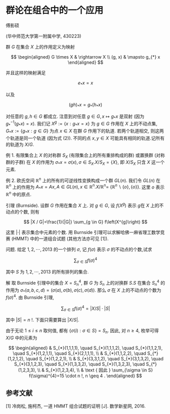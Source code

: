 # 群论在组合中的一个应用 

傅影硕

(华中师范大学第一附属中学, 430223)

群 $G$ 在集合 $X$ 上的作用定义为映射

$$
\begin{aligned}
G \times X & \rightarrow X \\
(g, x) & \mapsto g_{*} x
\end{aligned}
$$

并且这样的映射满足

$$
e_{*} x=x
$$

以及

$$
(g h)_{*} x=g_{*}\left(h_{*} x\right)
$$

对任意的 $g, h \in G$ 都成立. 注意到对任意 $g \in G, x \mapsto g_{*} x$ 是双射 (因为 $\left.g_{*}^{-1}\left(g_{*} x\right)=x\right)$. 我们记 $X^{g}:=\left\{x: g_{*} x=x\right\}$ 为 $g \in G$ 作用在 $X$ 上的不动点集, $G_{*} x:=\left\{g_{*} x: g \in G\right\}$ 为点 $x \in X$ 在群 $G$ 作用下的轨道. 若两个轨道相交, 则这两个轨道是同一个轨道 (因为式 (2)). 不同的点 $x, y \in X$ 可能具有相同的轨道.记所有的轨道为 $X / G$.

例 1. 有限集合上 $X$ 的对称群 $S_{X}$ (有限集合上的所有重排构成的群) 或置换群 (对称群的子群) 在 $X$ 的作用为 $\sigma_{*} x=\sigma(x), \sigma \in S_{X} . X / S_{X}=\{X\}$, 即 $X / S_{X}$ 只含 $X$ 这一个元素.

例 2. 欧氏空间 $\mathbb{R}^{n}$ 上的所有的可逆线性变换构成一个群 $G L(n)$. 我们令 $G L(n)$ 在 $\mathbb{R}^{n}$ 上的作用为 $A_{*} x=A x, A \in G L(n), x \in \mathbb{R}^{n} . X / \mathbb{R}^{n}=$ $\left\{\mathbb{R}^{n} \backslash\{o\},\{o\}\right\}$. 这里 $o$ 表示 $\mathbb{R}^{n}$ 中的原点.

引理 (Burnside). 设群 $G$ 作用在集合 $X$ 上. 对 $g \in G$, 设 $f\left(X^{g}\right)$ 表示 $g$在 $X$ 上的不动点的个数, 则有

$$
|X / G|=\frac{1}{|G|} \sum_{g \in G} f\left(X^{g}\right)
$$

这里 $|\cdot|$ 表示集合中元素的个数.
用 Burnside 引理可以求解哈佛一麻省理工数学竞赛 (HMMT) 中的一道组合试题 (其他方法亦可见 [1]).

问题. 给定 $1,2, \cdots, 2013$ 的一个排列 $\sigma$, 记 $f(\sigma)$ 表示 $\sigma$ 的不动点的个数,试求

$$
\sum_{\sigma \in S} f(\sigma)^{4}
$$

其中 $S$ 为 $1,2, \cdots, 2013$ 的所有排列的集合.

解 取 Burnside 引理中的集合 $X=S_{n}^{4}$, 群 $G$ 为 $S_{n}$ 上的对换群 $S . S$ 在集合 $S_{n}^{4}$ 的作用为 $\sigma_{*}(a, b, c, d)=(\sigma(a), \sigma(b), \sigma(c), \sigma(d))$. 那么 $\sigma$ 在 $X$ 上的不动点的个数为 $f(\sigma)^{4}$. 由 Burnside 引理,

$$
\sum_{\sigma \in S} f(\sigma)^{4}=|X / S| \cdot|S|
$$

其中 $|S|=n$ !. 下面只需要算出 $|X / S|$.

由于无论 $1 \leq i \leq n$ 取何值, 都有 $\{\sigma(i): \sigma \in S\}=S_{n}$. 因此, 对 $n \geq 4$, 枚举可得 $X / G$ 中的元素为

$$
\begin{aligned}
& S_{*}(1,1,1,1), \quad S_{*}(1,1,1,2), \quad S_{*}(1,1,2,1), \quad S_{*}(1,2,1,1), \quad S_{*}(2,1,1,1), \\
& S_{*}(1,1,2,2), \quad S_{*}(1,2,1,2), \quad S_{*}(1,2,2,1), \\
& S_{*}(3,3,1,2), \quad S_{*}(3,1,3,2), \quad S_{*}(3,1,2,3), \quad S_{*}(1,3,3,2), \quad S_{*}(1,3,2,3), \quad S_{*}(1,2,3,3), \\
& S_{*}(1,2,3,4), \\
& \text { 因此 } \sum_{\sigma \in S} f(\sigma)^{4}=15 \cdot n !, n \geq 4 .
\end{aligned}
$$

## 参考文献

[1] 冷岗松, 施柯杰, 一道 HMMT 组合试题的证明 [J]. 数学新星网, 2016.

